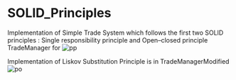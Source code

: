# SOLID_Principles
Implementation of Simple Trade System which follows the first two SOLID principles : Single responsibility principle and  Open–closed principle
TradeManager for
![pp](https://user-images.githubusercontent.com/22686274/60882772-34572100-a266-11e9-87f1-d080112f5dc3.png)


Implementation of Liskov Substitution Principle is in TradeManagerModified
![po](https://user-images.githubusercontent.com/22686274/60882485-a418dc00-a265-11e9-9d02-cebdb3bfdb5d.png)
